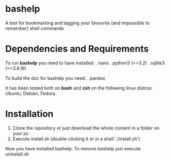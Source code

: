 bashelp
=======

A tool for bookmarking and tagging your favourite (and impossible to remember) shell commands

Dependencies and Requirements
==============================
To run **bashelp** you need to have installed:
. nano 
. python3 (>=3.2)
. sqlite3 (>=3.6.19)

To build the doc for bashelp you need:
. pandoc

It has been tested both on **bash** and **zsh** on the following linux distros: Ubuntu, Debian, Fedora.

Installation
============
1. Clone the repository or just download the whole content in a folder on your pc
2. Execute install.sh (double-clicking it or in a shell './install.sh')

Now you have installed bashelp.
To remove bashelp just execute uninstall.sh
